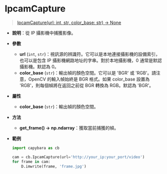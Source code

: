 # IpcamCapture

> [IpcamCapture(url: int, str, color_base: str) -> None](https://github.com/DocsaidLab/Capybara/blob/975d62fba4f76db59e715c220f7a2af5ad8d050e/capybara/vision/ipcam/camera.py#L11)

- **說明**：從 IP 攝影機中捕獲影像。

- **參數**

  - **url** (`int`, `str`)：視訊源的辨識符。它可以是本地連接攝影機的設備索引，也可以是包含 IP 攝影機網路地址的字串。對於本地攝影機，0 通常是默認攝影機。默認為 0。
  - **color_base** (`str`)：輸出幀的顏色空間。它可以是 'BGR' 或 'RGB'。請注意，OpenCV 的輸入幀始終是 BGR 格式。如果 color_base 設置為 'RGB'，則每個幀將在返回之前從 BGR 轉換為 RGB。默認為 'BGR'。

- **屬性**

  - **color_base** (`str`)：輸出幀的顏色空間。

- **方法**

  - **get_frame() -> np.ndarray**：獲取當前捕獲的幀。

- **範例**

  ```python
  import capybara as cb

  cam = cb.IpcamCapture(url='http://your_ip:your_port/video')
  for frame in cam:
      D.imwrite(frame, 'frame.jpg')
  ```
